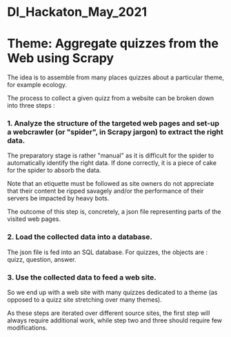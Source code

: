 # DI_Hackaton_May_2021
# Theme: Aggregate quizzes from the Web using Scrapy

The idea is to assemble from many places quizzes about a particular theme, for example ecology.

The process to collect a given quizz from a website can be broken down into three steps :

### 1. Analyze the structure of the targeted web pages and set-up a webcrawler (or "spider", in Scrapy jargon) to extract the right data.

The preparatory stage is rather "manual" as it is difficult for the spider to automatically identify the right data. If done correctly, it is a piece of cake for the spider to absorb the data.

Note that an etiquette must be followed as site owners do not appreciate that their content be ripped savagely and/or the performance of their servers be impacted by heavy bots.

The outcome of this step is, concretely, a json file representing parts of the visited web pages.

### 2. Load the collected data into a database.
The json file is fed into an SQL database. For quizzes, the objects are : quizz, question, answer.

### 3. Use the collected data to feed a web site.
So we end up with a web site with many quizzes dedicated to a theme (as opposed to a quizz site stretching over many themes).


As these steps are iterated over different source sites, the first step will always require additional work, while step two and three should require few modifications.